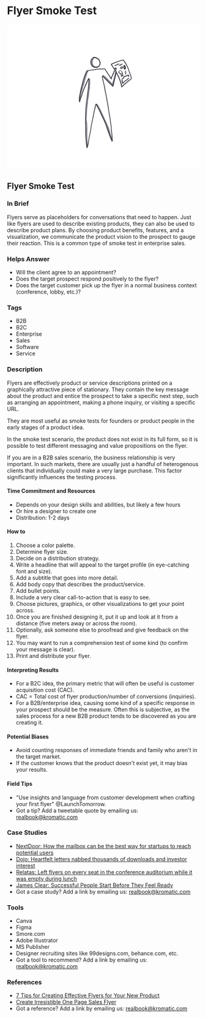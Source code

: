 # Flyer Smoke Test

![](../.gitbook/assets/illustration-flyer-smoke-test.png)

## Flyer Smoke Test

### In Brief

Flyers serve as placeholders for conversations that need to happen. Just like flyers are used to describe existing products, they can also be used to describe product plans. By choosing product benefits, features, and a visualization, we communicate the product vision to the prospect to gauge their reaction. This is a common type of smoke test in enterprise sales.

### Helps Answer

* Will the client agree to an appointment? 
* Does the target prospect respond positively to the flyer?
* Does the target customer pick up the flyer in a normal business context \(conference, lobby, etc.\)?

### Tags

* B2B
* B2C
* Enterprise
* Sales
* Software
* Service

### Description

Flyers are effectively product or service descriptions printed on a graphically attractive piece of stationary. They contain the key message about the product and entice the prospect to take a specific next step, such as arranging an appointment, making a phone inquiry, or visiting a specific URL.

They are most useful as smoke tests for founders or product people in the early stages of a product idea.

In the smoke test scenario, the product does not exist in its full form, so it is possible to test different messaging and value propositions on the flyer.

If you are in a B2B sales scenario, the business relationship is very important. In such markets, there are usually just a handful of heterogenous clients that individually could make a very large purchase. This factor significantly influences the testing process.

#### Time Commitment and Resources

* Depends on your design skills and abilities, but likely a few hours
* Or hire a designer to create one
* Distribution: 1-2 days

#### How to

1. Choose a color palette.
2. Determine flyer size.
3. Decide on a distribution strategy.
4. Write a headline that will appeal to the target profile \(in eye-catching font and size\).
5. Add a subtitle that goes into more detail.
6. Add body copy that describes the product/service.
7. Add bullet points.
8. Include a very clear call-to-action that is easy to see.
9. Choose pictures, graphics, or other visualizations to get your point across.
10. Once you are finished designing it, put it up and look at it from a distance \(five meters away or across the room\).
11. Optionally, ask someone else to proofread and give feedback on the flyer.
12. You may want to run a comprehension test of some kind \(to confirm your message is clear\).
13. Print and distribute your flyer.

#### Interpreting Results

* For a B2C idea, the primary metric that will often be useful is customer acquisition cost \(CAC\).
* CAC = Total cost of flyer production/number of conversions \(inquiries\).
* For a B2B/enterprise idea, causing some kind of a specific response in your prospect should be the measure. Often this is subjective, as the sales process for a new B2B product tends to be discovered as you are creating it.

#### Potential Biases

* Avoid counting responses of immediate friends and family who aren't in the target market.
* If the customer knows that the product doesn't exist yet, it may bias your results.

#### Field Tips

* "Use insights and language from customer development when crafting your first flyer" @LaunchTomorrow.
* Got a tip? Add a tweetable quote by emailing us: [realbook@kromatic.com](mailto:realbook@kromatic.com)

### Case Studies

* [NextDoor: How the mailbox can be the best way for startups to reach potential users](http://www.inc.com/alex-moazed/how-the-mailbox-can-be-the-best-way-for-startups-to-reach-potential-users.html)
* [Dojo: Heartfelt letters nabbed thousands of downloads and investor interest](http://observer.com/2014/09/forget-pr-emails-app-used-heartfelt-letters-nabbed-thousands-of-downloads-and-investor-interest/)
* [Relatas: Left flyers on every seat in the conference auditorium while it was empty during lunch](https://yourstory.com/2016/10/startup-marketing-watch-out/)
* [James Clear: Successful People Start Before They Feel Ready](https://jamesclear.com/successful-people-start-before-they-feel-ready)
* Got a case study? Add a link by emailing us: [realbook@kromatic.com](mailto:realbook@kromatic.com) 

### Tools

* Canva
* Figma
* Smore.com
* Adobe Illustrator
* MS Publisher
* Designer recruiting sites like 99designs.com, behance.com, etc.
* Got a tool to recommend? Add a link by emailing us: [realbook@kromatic.com](mailto:realbook@kromatic.com)

### References

* [7 Tips for Creating Effective Flyers for Your New Product](http://jodycalkins.com/7-tips-for-creating-effective-flyers-for-your-new-product/)
* [Create Irresistible One Page Sales Flyer](https://www.linkedin.com/pulse/create-irresistible-one-page-sales-flyer-dave-palmer)
* Got a reference? Add a link by emailing us: [realbook@kromatic.com](https://github.com/trikro/the-real-startup-book/tree/6a17bc36666863334ffdefad4f2a9abf3e12ce13/part4-evaluative_market_experiment/realbook@kromatic.com)

